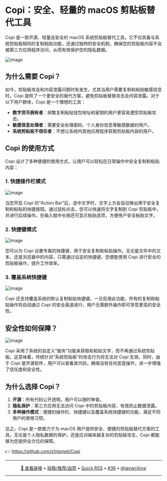 Copi：安全、轻量的 macOS 剪贴板替代工具
===

Copi 是一款开源、轻量且安全的 macOS 系统剪贴板替代工具。它不仅具备与系统剪贴板相同的复制粘贴功能，还通过独特的安全机制，确保您的剪贴板内容不会被第三方应用程序访问，从而有效保护您的隐私数据。

![image](https://github.com/user-attachments/assets/b8e7d10c-d435-44e8-b103-66614618e806)


## 为什么需要 Copi？

如今，剪贴板攻击和内容泄露问题时有发生，尤其当用户需要复制和粘贴敏感信息时。Copi 提供了一个更安全的替代方案，避免剪贴板替换攻击及内容泄露。对于以下用户群体，Copi 是一个理想的工具：

- **数字货币拥有者**：频繁复制粘贴钱包地址和密钥的用户更容易遭受剪贴板攻击。
- **敏感信息处理者**：需要安全处理密码、个人身份信息等敏感数据的用户。
- **系统剪贴板不信任者**：不想让系统内其他应用程序获取剪贴板内容的用户。

## Copi 的使用方式

Copi 设计了多种便捷的使用方式，让用户可以轻松在日常操作中安全复制和粘贴内容：

### 1. 快捷操作栏模式

![image](https://github.com/user-attachments/assets/2e1e81bd-444c-4a56-955d-13bf0b29ad28)


当您开启 Copi 的“Action Bar”后，选中文字时，文字上方会自动弹出用于安全复制和粘贴的快捷按钮。通过鼠标点击，您可以快速将文字复制到 Copi 剪贴板中，并进行后续操作。在输入框中长按还可显示粘贴选项，方便用户安全粘贴文字。

### 2. 快捷键模式

![image](https://github.com/user-attachments/assets/72ac1042-b056-41ff-a924-bcbca452126a)

您可以为 Copi 设置专属的快捷键，用于安全复制和粘贴操作。无论是文件中的文本，还是浏览器中的内容，只需通过设定的快捷键，您便能使用 Copi 进行安全的剪贴板操作，提升工作效率。

### 3. 覆盖系统快捷键

![image](https://github.com/user-attachments/assets/899bf4f1-9c45-4607-8b95-e8be24377d48)

Copi 还支持覆盖系统的默认复制粘贴快捷键。一旦启用此功能，所有的复制和粘贴操作将自动通过 Copi 的安全渠道进行，用户无需额外操作即可享受更高的安全性。

## 安全性如何保障？

![image](https://github.com/user-attachments/assets/2e0da110-0d12-47a3-8015-9b2135697ece)


Copi 采用了系统的自定义“服务”功能来获取和粘贴文字，而不再通过系统剪贴板。这意味着，传统针对“系统剪贴板”的攻击行为将无法对 Copi 生效。同时，由于 Copi 是开源软件，用户可以查看其代码，确保没有任何恶意操作，进一步增强了信任度和安全性。

## 为什么选择 Copi？

1. **开源**：所有代码公开透明，用户可以随时审查。
2. **隐私保护**：第三方应用无法访问 Copi 中的剪贴板内容，有效防止数据泄露。
3. **多种操作模式**：便捷的操作栏、快捷键以及覆盖系统快捷键的功能，满足不同用户的使用习惯。

总之，Copi 是一款致力于为 macOS 用户提供安全、便捷的剪贴板替代方案的工具。无论是个人隐私数据的保护，还是应对越来越复杂的剪贴板攻击，Copi 都能够为您提供全方位的保障。

👉 https://github.com/s1ntoneli/Copi

---

<p align="center">
<a href="https://github.com/s1ntoneli/Copi" target="_blank">🔗 查看链接</a> • 
<a href="https://github.com/jaywcjlove/quick-rss/issues/new/choose" target="_blank">投稿/推荐/自荐</a> • 
<a href="https://wangchujiang.com/quick-rss/feeds/index.html" target="_blank">Quick RSS</a> • 
<a href="https://github.com/jaywcjlove/quick-rss/issues/36" target="_blank">#36</a> • 
<a href="https://github.com/jaywcjlove" target="_blank">@jaywcjlove</a>
</p>

---
    